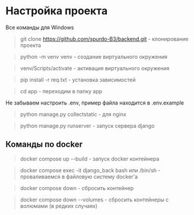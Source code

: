 # Настройка проекта

Все команды для Windows

>git clone https://github.com/spurdo-B3/backend.git - клонирование проекта

>python -m venv venv - создание виртуального окружения

>venv/Scripts/activate - активация виртуального окружения

>pip install -r req.txt - установка зависимостей

>cd app - переходим в папку app

Не забываем настроить .env, пример файла находится в .env.example

>python manage.py collectstatic - для nginx

>python manage.py runserver - запуск сервера django

## Команды по docker

> docker compose up --build - запуск docker контейнера

> docker compose exec -it django_back bash или /bin/sh - проваливаемся в файловую систему docker'a

> docker compose down - сбросить контейнер
 
> docker compose down --volumes - сбросить контейнеры с волюмами (в редких случаях)
